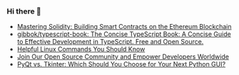 ### Hi there 👋


<!-- BLOG-POST-LIST:START -->
- [Mastering Solidity: Building Smart Contracts on the Ethereum Blockchain](https://app.daily.dev/posts/3P4NBLsDd?utm_source=rss&utm_medium=bookmarks&utm_campaign=jZu2oVM8P7ANqyhPj594t)
- [gibbok/typescript-book: The Concise TypeScript Book: A Concise Guide to Effective Development in TypeScript. Free and Open Source.](https://app.daily.dev/posts/c7jgBPgy2?utm_source=rss&utm_medium=bookmarks&utm_campaign=jZu2oVM8P7ANqyhPj594t)
- [Helpful Linux Commands You Should Know](https://app.daily.dev/posts/ZJU9j2ZL0?utm_source=rss&utm_medium=bookmarks&utm_campaign=jZu2oVM8P7ANqyhPj594t)
- [Join Our Open Source Community and Empower Developers Worldwide](https://app.daily.dev/posts/fkfoONxaC?utm_source=rss&utm_medium=bookmarks&utm_campaign=jZu2oVM8P7ANqyhPj594t)
- [PyQt vs. Tkinter: Which Should You Choose for Your Next Python GUI?](https://app.daily.dev/posts/CoaCnPZOG?utm_source=rss&utm_medium=bookmarks&utm_campaign=jZu2oVM8P7ANqyhPj594t)
<!-- BLOG-POST-LIST:END -->

